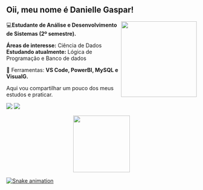 ## Oii, meu nome é Danielle Gaspar!
</p>

<img align='right' src="https://o.remove.bg/downloads/a797d99c-1ec4-4f2b-9f0e-1b92eb6dd38c/data_science-removebg-preview.png" width="200">

<p align="left">
💻<strong>Estudante de Análise e Desenvolvimento de Sistemas (2º semestre).</strong>
  
**Áreas de interesse:** Ciência de Dados  
**Estudando atualmente:** Lógica de Programação e Banco de dados
</p>

<p align="left">
  💼 Ferramentas: <strong>VS Code, PowerBI, MySQL e VisualG.</strong>
</p>

Aqui vou compartilhar um pouco dos meus estudos e praticar. 
</br>

<p align="left">
  <a href="https://www.instagram.com/danielleaquinog/" alt="Instagram">
 <img src="https://img.shields.io/badge/-Instagram-%23E4405F?style=for-the-badge&logo=instagram&logoColor=white" target="_blank"></a>
  
  <a href="https://www.linkedin.com/in/danielleagaspar/" alt="Linkedin">
    <img src="https://img.shields.io/badge/-Linkedin-6610F2?style=for-the-badge&logo=Linkedin&logoColor=FFFFFF&link=https://www.linkedin.com/in/iuricode"/>
    
  </a>
  
  
  </a>
</p>

 <div align="center">
  <a href="https://github.com/daniellegaspar">
  <img height="150em" src="https://github-readme-stats.vercel.app/api?username=daniellegaspar&show_icons=true&theme=radical&include_all_commits=true&count_private=true"/>

</div>
   

![Snake animation](https://github.com/daniellegaspar/daniellegaspar/blob/output/github-contribution-grid-snake.svg)

